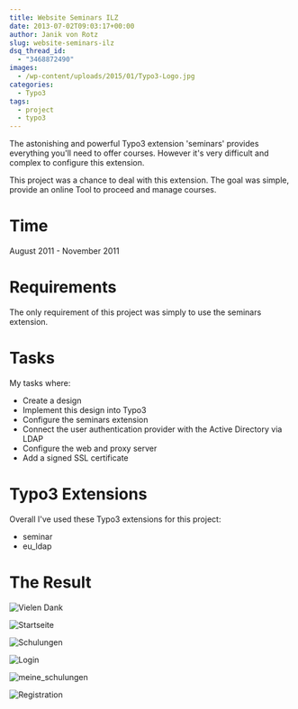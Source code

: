 ```yaml
---
title: Website Seminars ILZ
date: 2013-07-02T09:03:17+00:00
author: Janik von Rotz
slug: website-seminars-ilz
dsq_thread_id:
  - "3468872490"
images:
  - /wp-content/uploads/2015/01/Typo3-Logo.jpg
categories:
  - Typo3
tags:
  - project
  - typo3
---
```

The astonishing and powerful Typo3 extension 'seminars' provides everything you'll need to offer courses. However it's very difficult and complex to configure this extension.

This project was a chance to deal with this extension. The goal was simple, provide an online Tool to proceed and manage courses.
<!--more-->
# Time

August 2011 - November 2011

# Requirements

The only requirement of this project was simply to use the seminars extension.

# Tasks

My tasks where:

* Create a design
* Implement this design into Typo3
* Configure the seminars extension
* Connect the user authentication provider with the Active Directory via LDAP
* Configure the web and proxy server
* Add a signed SSL certificate


# Typo3 Extensions

Overall I've used these Typo3 extensions for this project:

* seminar
* eu_ldap

# The Result

![Vielen Dank](/wp-content/uploads/2013/07/Vielen-Dank.jpg)

![Startseite](/wp-content/uploads/2013/07/Startseite2.jpg)

![Schulungen](/wp-content/uploads/2013/07/Schulungen.jpg)

![Login](/wp-content/uploads/2013/07/Login.jpg)

![meine_schulungen](/wp-content/uploads/2013/07/meine_schulungen.jpg)

![Registration](/wp-content/uploads/2013/07/Registration.jpg)